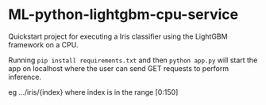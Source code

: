 # ML-python-lightgbm-cpu-service

Quickstart project for executing a Iris classifier using the LightGBM framework on a CPU.

Running `pip install requirements.txt` and then `python app.py` will start the app on localhost where the user can send GET requests to perform inference.

eg .../iris/{index} where index is in the range [0:150]

